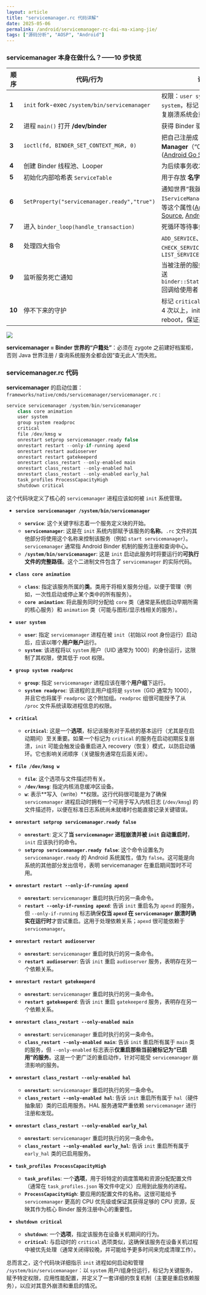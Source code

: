 ```yaml
---
layout: article
title: "servicemanager.rc 代码详解"
date: 2025-05-06
permalink: /android/servicemanager-rc-dai-ma-xiang-jie/
tags: ["源码分析", "AOSP", "Android"]
---
```


   

### servicemanager 本身在做什么？——10 步快览

| 顺序     | 代码/行为                                         | 说明                                                                                                                                                                                                                                                                                                                                                                                                                                                                                                                                       |
| ------ | --------------------------------------------- | ---------------------------------------------------------------------------------------------------------------------------------------------------------------------------------------------------------------------------------------------------------------------------------------------------------------------------------------------------------------------------------------------------------------------------------------------------------------------------------------------------------------------------------------- |
| **1**  | `init` fork-exec `/system/bin/servicemanager` | 权限：`user system`、`group system`，标记 `critical`，若反复崩溃系统会重启                                                                                                                                                                                                                                                                                                                                                                                                                                                                                 |
| **2**  | 进程 `main()` 打开 **/dev/binder**                | 获得 Binder 驱动 FD                                                                                                                                                                                                                                                                                                                                                                                                                                                                                                                          |
| **3**  | `ioctl(fd, BINDER_SET_CONTEXT_MGR, 0)`        | 把自己注册成 **Binder Context Manager**（“0 号服务”）([Android Go Source](https://android.googlesource.com/platform/system/hwservicemanager/%2B/e09e6b11976c7111018fb5e5ce92465df89b4235/hw_service_manager.cpp?utm_source=chatgpt.com "hw_service_manager.cpp - platform/system/hwservicemanager"))                                                                                                                                                                                                                                                |
| **4**  | 创建 Binder 线程池、Looper                          | 为后续事务收发做准备                                                                                                                                                                                                                                                                                                                                                                                                                                                                                                                               |
| **5**  | 初始化内部哈希表 `ServiceTable`                       | 用于存放 **名字→Binder 引用**                                                                                                                                                                                                                                                                                                                                                                                                                                                                                                                    |
| **6**  | `SetProperty("servicemanager.ready","true")`  | 通知世界“我就绪了”，客户端 `IServiceManager.cpp` 会轮询等这个属性([Android Go Source](https://android.googlesource.com/platform/frameworks/native/%2B/master/cmds/servicemanager/main.cpp?autodive=0%2F%2F%2F%2F&utm_source=chatgpt.com "cmds/servicemanager/main.cpp - platform/frameworks/native"), [Android Go Source](https://android.googlesource.com/platform//frameworks/native/%2B/7456c7e8d93fbf8ac1c2baba7d1533f056d630d6/libs/binder/IServiceManager.cpp?utm_source=chatgpt.com "libs/binder/IServiceManager.cpp - platform//frameworks/native")) |
| **7**  | 进入 `binder_loop(handle_transaction)`          | 死循环等待事务                                                                                                                                                                                                                                                                                                                                                                                                                                                                                                                                  |
| **8**  | 处理四大指令                                        | `ADD_SERVICE`、`GET_SERVICE`、`CHECK_SERVICE`、`LIST_SERVICES`                                                                                                                                                                                                                                                                                                                                                                                                                                                                              |
| **9**  | 监听服务死亡通知                                      | 当被注册的服务进程死掉，发送 `binder::Status::linkToDeath` 回调给使用者                                                                                                                                                                                                                                                                                                                                                                                                                                                                                      |
| **10** | 停不下来的守护                                       | 标记 `critical`；若 4 分钟内崩 4 次以上，init 会触发 reboot，保证系统一致性                                                                                                                                                                                                                                                                                                                                                                                                                                                                                     |

![](../../assets/blogimages/mermaid-diagram-2025-05-06-155815.png)

**servicemanager = Binder 世界的“户籍处”**：必须在 zygote 之前建好档案柜，否则 Java 世界注册 / 查询系统服务全都会因“查无此人”而失败。

### servicemanager.rc 代码

**servicemanager** 的启动位置：
`frameworks/native/cmds/servicemanager/servicemanager.rc` :

```c++
service servicemanager /system/bin/servicemanager
    class core animation
    user system
    group system readproc
    critical
    file /dev/kmsg w
    onrestart setprop servicemanager.ready false
    onrestart restart --only-if-running apexd
    onrestart restart audioserver
    onrestart restart gatekeeperd
    onrestart class_restart --only-enabled main
    onrestart class_restart --only-enabled hal
    onrestart class_restart --only-enabled early_hal
    task_profiles ProcessCapacityHigh
    shutdown critical
```

这个代码块定义了核心的 `servicemanager` 进程应该如何被 `init` 系统管理。

- **`service servicemanager /system/bin/servicemanager`**
    
    - **`service`**: 这个关键字标志着一个服务定义块的开始。
    - **`servicemanager`**: 这是在 `init` 系统内部赋予该服务的**名称**。`.rc` 文件的其他部分将使用这个名称来控制该服务（例如 `start servicemanager`）。`servicemanager` 通常指 Android Binder 机制的服务注册和查询中心。
    - **`/system/bin/servicemanager`**: 这是 `init` 启动此服务时将要运行的**可执行文件的完整路径**。这个二进制文件包含了 `servicemanager` 的实际代码。

- **`class core animation`**
    
    - **`class`**: 指定该服务所属的**类**。类用于将相关服务分组，以便于管理（例如，一次性启动或停止某个类中的所有服务）。
    - **`core animation`**: 将此服务同时分配给 `core` 类（通常是系统启动早期所需的核心服务）和 `animation` 类（可能与图形/显示栈相关的服务）。

- **`user system`**
    
    - **`user`**: 指定 `servicemanager` 进程在被 `init`（初始以 root 身份运行）启动后，应该以哪个**用户账户**运行。
    - **`system`**: 该进程将以 `system` 用户（UID 通常为 1000）的身份运行，这限制了其权限，使其低于 root 权限。

- **`group system readproc`**
    
    - **`group`**: 指定 `servicemanager` 进程应该在哪个**用户组**下运行。
    - **`system readproc`**: 该进程的主用户组将是 `system`（GID 通常为 1000），并且它也将属于 `readproc` 这个附加组。`readproc` 组很可能授予了从 `/proc` 文件系统读取进程信息的权限。
- **`critical`**
    
    - **`critical`**: 这是一个**选项**，标记该服务对于系统的基本运行（尤其是在启动期间）至关重要。如果一个标记为 `critical` 的服务在启动初期反复崩溃，`init` 可能会触发设备重启进入 recovery（恢复）模式，以防启动循环。它也影响关闭顺序（关键服务通常在后面关闭）。

- **`file /dev/kmsg w`**
    
    - **`file`**: 这个选项与文件描述符有关。
    - **`/dev/kmsg`**: 指定内核消息缓冲区设备。
    - **`w`**: 表示**写入（write）**权限。这行代码很可能是为了确保 `servicemanager` 进程启动时拥有一个可用于写入内核日志 (`/dev/kmsg`) 的文件描述符，以便在标准日志系统尚未就绪时也能直接记录关键错误。

- **`onrestart setprop servicemanager.ready false`**
    
    - **`onrestart`**: 定义了**当 `servicemanager` 进程崩溃并被 `init` 自动重启时**，`init` 应该执行的命令。
    - **`setprop servicemanager.ready false`**: 这个命令设置名为 `servicemanager.ready` 的 Android 系统属性，值为 `false`。这可能是向系统的其他部分发出信号，表明 servicemanager 在重启期间暂时不可用。

- **`onrestart restart --only-if-running apexd`**
    
    - **`onrestart`**: `servicemanager` 重启时执行的另一条命令。
    - **`restart --only-if-running apexd`**: 告诉 `init` 重启名为 `apexd` 的服务，但 `--only-if-running` 标志确保**仅当 `apexd` 在 `servicemanager` 崩溃时确实在运行时**才尝试重启。这用于处理依赖关系；`apexd` 很可能依赖于 `servicemanager`。

- **`onrestart restart audioserver`**
    
    - **`onrestart`**: `servicemanager` 重启时执行的另一条命令。
    - **`restart audioserver`**: 告诉 `init` 重启 `audioserver` 服务，表明存在另一个依赖关系。

- **`onrestart restart gatekeeperd`**
    
    - **`onrestart`**: `servicemanager` 重启时执行的另一条命令。
    - **`restart gatekeeperd`**: 告诉 `init` 重启 `gatekeeperd` 服务，表明存在另一个依赖关系。

- **`onrestart class_restart --only-enabled main`**
    
    - **`onrestart`**: `servicemanager` 重启时执行的另一条命令。
    - **`class_restart --only-enabled main`**: 告诉 `init` 重启所有属于 `main` 类的服务，但 `--only-enabled` 标志表示**仅重启那些当前被标记为“已启用”的服务**。这是一个更广泛的重启动作，针对可能受 `servicemanager` 崩溃影响的服务。

- **`onrestart class_restart --only-enabled hal`**
    
    - **`onrestart`**: `servicemanager` 重启时执行的另一条命令。
    - **`class_restart --only-enabled hal`**: 告诉 `init` 重启所有属于 `hal`（硬件抽象层）类的已启用服务。HAL 服务通常严重依赖 `servicemanager` 进行注册和发现。

- **`onrestart class_restart --only-enabled early_hal`**
    
    - **`onrestart`**: `servicemanager` 重启时执行的另一条命令。
    - **`class_restart --only-enabled early_hal`**: 告诉 `init` 重启所有属于 `early_hal` 类的已启用服务。

- **`task_profiles ProcessCapacityHigh`**
    
    - **`task_profiles`**: 一个**选项**，用于将特定的调度策略和资源分配配置文件（通常在 `task_profiles.json` 等文件中定义）应用到此服务的进程。
    - **`ProcessCapacityHigh`**: 要应用的配置文件的名称。这很可能给予 `servicemanager` 更高的 CPU 优先级或保证其获得足够的 CPU 资源，反映其作为核心 Binder 服务注册中心的重要性。

- **`shutdown critical`**
    
    - **`shutdown`**: 一个**选项**，指定该服务在设备关机期间的行为。
    - **`critical`**: 与启动时的 `critical` 选项类似，这确保该服务在设备关机过程中被优先处理（通常关闭得较晚，并可能给予更多时间来完成清理工作）。

总而言之，这个代码块详细指示 `init` 进程如何启动和管理 `/system/bin/servicemanager`：以 `system` 用户/组身份运行，标记为关键服务，赋予特定权限，应用性能配置，并定义了一套详细的恢复机制（主要是重启依赖服务），以应对其意外崩溃和重启的情况。